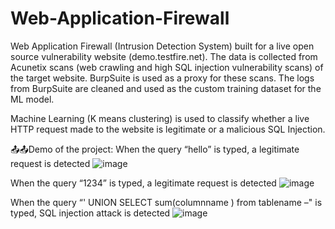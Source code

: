 # Web-Application-Firewall
Web Application Firewall (Intrusion Detection System) built for a live open source vulnerability website (demo.testfire.net). The data is collected from Acunetix scans (web crawling and high SQL injection vulnerability scans) of the target website. BurpSuite is used as a proxy for these scans. The logs from BurpSuite are cleaned and used as the custom training dataset for the ML model.

Machine Learning (K means clustering) is used to classify whether a live HTTP request made to the website is legitimate or a malicious SQL Injection. 

📤📤Demo of the project:
When the query “hello” is typed, a legitimate request is detected
![image](https://github.com/chitteshwari/Web-Application-Firewall/assets/80682927/5cd923e3-7693-433e-904a-15b15d9adabf)

When the query “1234” is typed, a legitimate request is detected
![image](https://github.com/chitteshwari/Web-Application-Firewall/assets/80682927/8fdac886-32a5-4710-88ee-66b2c99ad616)

When the query “' UNION SELECT sum(columnname ) from tablename –" is typed, SQL injection attack is detected
![image](https://github.com/chitteshwari/Web-Application-Firewall/assets/80682927/6da8f171-9c14-4095-a670-ded8423c19e9)
